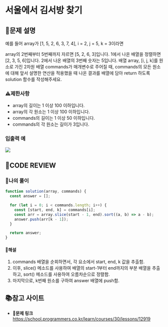 # 서울에서 김서방 찾기

## **📝문제 설명**
예를 들어 array가 [1, 5, 2, 6, 3, 7, 4], i = 2, j = 5, k = 3이라면

array의 2번째부터 5번째까지 자르면 [5, 2, 6, 3]입니다.
1에서 나온 배열을 정렬하면 [2, 3, 5, 6]입니다.
2에서 나온 배열의 3번째 숫자는 5입니다.
배열 array, [i, j, k]를 원소로 가진 2차원 배열 commands가 매개변수로 주어질 때, commands의 모든 원소에 대해 앞서 설명한 연산을 적용했을 때 나온 결과를 배열에 담아 return 하도록 solution 함수를 작성해주세요.
### **⚠제한사항**
- array의 길이는 1 이상 100 이하입니다.
- array의 각 원소는 1 이상 100 이하입니다.
- commands의 길이는 1 이상 50 이하입니다.
- commands의 각 원소는 길이가 3입니다.
### **입출력 예**
![](https://velog.velcdn.com/images/ssori0421/post/c61fc846-e692-4571-b654-e6e508c558d3/image.png)
## **🧐CODE REVIEW**
### **🧾나의 풀이**

```js
function solution(array, commands) {
  const answer = [];

  for (let i = 0; i < commands.length; i++) {
    const [start, end, k] = commands[i];
    const arr = array.slice(start - 1, end).sort((a, b) => a - b);
    answer.push(arr[k - 1]);
  }

  return answer;
}
```

#### **📝해설**
1) commands 배열을 순회하면서, 각 요소에서 start, end, k 값을 추출함. 
2) 이후, slice() 메소드를 사용하여 배열의 start-1부터 end까지의 부분 배열을 추출하고, sort() 메소드를 사용하여 오름차순으로 정렬함. 
3) 마지막으로, k번째 원소를 구하여 answer 배열에 push함.


## 📚참고 사이트

- **🔗문제 링크**<br/>
https://school.programmers.co.kr/learn/courses/30/lessons/12919

